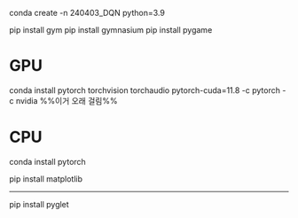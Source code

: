 conda create -n 240403_DQN python=3.9

pip install gym
pip install gymnasium
pip install pygame

# GPU
conda install pytorch torchvision torchaudio pytorch-cuda=11.8 -c pytorch -c nvidia
%%이거 오래 걸림%%

# CPU
conda install pytorch

pip install matplotlib

---

pip install pyglet
